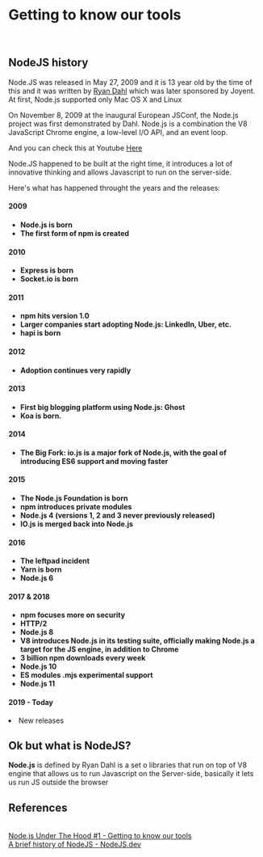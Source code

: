 # Getting to know our tools
<br/>

## NodeJS history

Node.JS was released in May 27, 2009 and it is 13 year old by the time of this and it was written by <a href="https://en.wikipedia.org/wiki/Ryan_Dahl">Ryan Dahl</a> which was later sponsored by Joyent. At first, Node.js supported only Mac OS X and Linux

On November 8, 2009 at the inaugural European JSConf, the Node.js project was first demonstrated by Dahl. Node.js is a combination the V8 JavaScript Chrome engine, a low-level I/O API, and an event loop.

And you can check this at Youtube <a href="https://www.youtube.com/watch?v=ztspvPYybIY">Here</a>


Node.JS happened to be built at the right time, it introduces a lot of innovative thinking and allows Javascript to run on the server-side.

Here's what has happened throught the years and the releases:

<h4>2009<h4>
<ul>
    <li>Node.js is born</li>
    <li>The first form of npm is created</li>
</ul>

<h4>2010<h4>
<ul>
    <li>Express is born</li>
    <li>Socket.io is born</li>
</ul>


<h4>2011<h4>
<ul>
    <li>npm hits version 1.0</li>
    <li>Larger companies start adopting Node.js: LinkedIn, Uber, etc.</li>
    <li>hapi is born</li>
</ul>


<h4>2012<h4>
<ul>
    <li>Adoption continues very rapidly</li>
</ul>


<h4>2013<h4>
<ul>
    <li>First big blogging platform using Node.js: Ghost</li>
    <li>Koa is born.</li>
</ul>

<h4>2014<h4>
<ul>
    <li>The Big Fork: io.js is a major fork of Node.js, with the goal of introducing ES6 support and moving faster</li>
</ul>

<h4>2015<h4>
<ul>
    <li>The Node.js Foundation is born</li>
    <li>npm introduces private modules</li>
    <li>Node.js 4 (versions 1, 2 and 3 never previously released)</li>
    <li>IO.js is merged back into Node.js</li>
</ul>




<h4>2016<h4>
<ul>
    <li>The leftpad incident</li>
    <li>Yarn is born</li>
    <li>Node.js 6</li>
</ul>


<h4>2017 & 2018<h4>
<ul>
    <li>npm focuses more on security</li>
    <li>HTTP/2</li>
    <li>Node.js 8</li>
    <li>V8 introduces Node.js in its testing suite, officially making Node.js a target for the JS engine, in addition to Chrome</li>
    <li>3 billion npm downloads every week</li>
    <li>Node.js 10</li>
    <li>ES modules .mjs experimental support</li>
    <li>Node.js 11</li>
</ul>


<h4>2019 - Today</h4>
<li>New releases</li>

## Ok but what is NodeJS?
<p><b>Node.js</b> is defined by Ryan Dahl is a set o libraries that run on top of V8 engine that allows us to run Javascript on the Server-side, basically it lets us run JS outside the browser</p>

## References 
<br/>
<a href='https://dev.to/khaosdoctor/node-js-under-the-hood-1-getting-to-know-our-tools-1465'>Node.js Under The Hood #1 - Getting to know our tools<a>
<br/>
<a href='https://nodejs.dev/learn/a-brief-history-of-nodejs'>A brief history of NodeJS - NodeJS.dev<a>
<br/>















